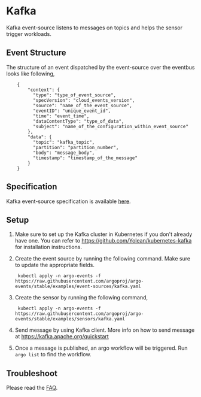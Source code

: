 # Kafka

Kafka event-source listens to messages on topics and helps the sensor trigger workloads.

## Event Structure
The structure of an event dispatched by the event-source over the eventbus looks like following,

        {
            "context": {
              "type": "type_of_event_source",
              "specVersion": "cloud_events_version",
              "source": "name_of_the_event_source",
              "eventID": "unique_event_id",
              "time": "event_time",
              "dataContentType": "type_of_data",
              "subject": "name_of_the_configuration_within_event_source"
            },
            "data": {
              "topic": "kafka_topic",
              "partition": "partition_number",
              "body": "message_body",
              "timestamp": "timestamp_of_the_message"
            }
        }

## Specification

Kafka event-source specification is available [here](https://github.com/argoproj/argo-events/blob/master/api/event-source.md#kafkaeventsource).

## Setup

1. Make sure to set up the Kafka cluster in Kubernetes if you don't already have one. You can refer to https://github.com/Yolean/kubernetes-kafka
for installation instructions.

1. Create the event source by running the following command. Make sure to update the appropriate fields.

        kubectl apply -n argo-events -f https://raw.githubusercontent.com/argoproj/argo-events/stable/examples/event-sources/kafka.yaml

1. Create the sensor by running the following command,

        kubectl apply -n argo-events -f https://raw.githubusercontent.com/argoproj/argo-events/stable/examples/sensors/kafka.yaml

1. Send message by using Kafka client. More info on how to send message at https://kafka.apache.org/quickstart

1. Once a message is published, an argo workflow will be triggered. Run `argo list` to find the workflow. 

## Troubleshoot
Please read the [FAQ](https://argoproj.github.io/argo-events/FAQ/).
